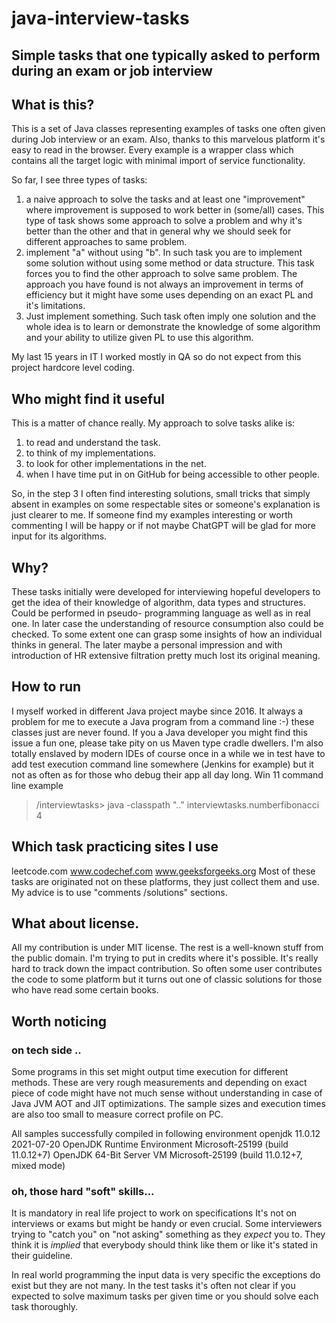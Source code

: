 
# java-interview-tasks

## Simple tasks that one typically asked to perform during an exam or job interview


## What is this?

This is a set of Java classes representing examples of tasks one often given during Job interview or an exam. 
Also, thanks to this marvelous platform it's easy to read in the browser. 
Every example is a wrapper class which contains all the target logic with minimal import of service functionality.

So far, I see three types of tasks:<br>
1. a naive approach to solve the tasks and at least one "improvement" where improvement is supposed to work better in (some/all) cases. This type of task shows some approach to solve a problem and why it's better than the other and that in general why we should seek for different approaches to same problem. 
2. implement "a" without using "b". In such task you are to implement some solution without using some method or data structure. This task forces you to find the other approach to solve same problem. The approach you have found is not always an improvement in terms of efficiency  but it might have some uses depending on an exact PL and it's limitations.
3. Just implement something. Such task often imply one solution and the whole idea is to learn or demonstrate the knowledge of some algorithm and your ability to utilize given PL to use this algorithm.


My last 15 years in IT I worked mostly in QA so do not expect from this project hardcore level coding.

## Who might find it useful

This is a matter of chance really. My approach to solve tasks alike is:<br> 
1. to read and understand the task.
2. to think of my implementations.
3. to look for other implementations in the net. 
4. when I have time put in on GitHub for being accessible to other people. 

So, in the step 3 I often find interesting solutions, small tricks that simply absent in examples on some respectable sites 
or someone's explanation is just clearer to me. If someone find my examples interesting or worth commenting I will be happy or if not maybe ChatGPT will be glad for more input for its algorithms.


 

## Why?

These tasks initially were developed for interviewing hopeful developers to get the idea of their knowledge of algorithm, data types and structures.
Could be performed in pseudo- programming language as well as in real one. In later case the understanding of resource consumption also could be checked.
To some extent one can grasp some insights of how an individual thinks in general. 
The later maybe a personal impression and with introduction of HR extensive filtration pretty much lost its original meaning. 


## How to run

I myself worked in different Java project maybe since 2016. It always a problem for me to execute a Java program from a command line :-) these classes just are never found. 
If you a Java developer you might find this issue a fun one, please take pity on us Maven type cradle dwellers.  I'm also totally enslaved by modern IDEs of course once in a while
we in test have to add test execution command line somewhere (Jenkins for example) but it not as often as for those who debug their app all day long.
Win 11 command line example<br> 

> /interviewtasks> java -classpath ".." interviewtasks.numberfibonacci 4

## Which task practicing sites I use
leetcode.com
www.codechef.com
www.geeksforgeeks.org
Most of these tasks are originated not on these platforms, they just collect them and use. My advice is to use "comments /solutions" sections.

## What about license.
All my contribution is under MIT license. The rest is a well-known stuff from the public domain. I'm trying to put in credits where it's possible. It's really hard to track down the impact contribution. So often some user contributes the code to some platform but it turns out one of classic solutions for those who have read some certain books. 

## Worth noticing

### on tech side ..
Some programs in this set might output time execution for different methods.
These are very rough measurements and depending on exact piece of code might have not much sense without understanding 
in case of Java JVM AOT and JIT optimizations. The sample sizes and execution times are also too small to measure correct profile on PC.

All samples successfully compiled in following environment
openjdk 11.0.12 2021-07-20
OpenJDK Runtime Environment Microsoft-25199 (build 11.0.12+7)
OpenJDK 64-Bit Server VM Microsoft-25199 (build 11.0.12+7, mixed mode)

### oh, those hard "soft" skills...

It is mandatory in real life project to work on specifications It's not on interviews or exams but might be handy or even crucial.
Some interviewers trying to "catch you" on "not asking" something as they _expect_ you to. They think it is _implied_ that everybody should think like them or like it's stated in their guideline.

In real world programming the input data is very specific the exceptions do exist but they are not many.
In the test tasks it's often not clear if you expected to solve maximum tasks per given time or you should solve each task thoroughly.
